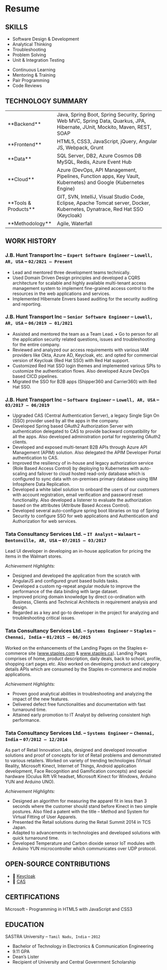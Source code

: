 # Resume

## SKILLS
<ul class="list-left">
  <li>Software Design &amp; Development</li>
  <li>Analytical Thinking</li>
  <li>Troubleshooting</li>
  <li>Problem Solving</li>
  <li>Unit &amp; Integration Testing</li>
</ul>
<ul class="list-right">
  <li>Continuous Learning</li>
  <li>Mentoring &amp; Training</li>
  <li>Pair Programming</li>
  <li>Code Reviews</li>
</ul>

<h2 id="technology-summary" style="clear: both;">TECHNOLOGY SUMMARY</h2>
<table>
<colgroup>
  <col width="28%" />
  <col width="68%" />
</colgroup>
<tbody>
<tr>
  <td markdown="span">**Backend**</td>
  <td>Java, Spring Boot, Spring Security, Spring Web MVC, Spring Data, Quarkus, JPA, Hibernate, JUnit, Mockito, Maven, REST, SOAP</td>
</tr>
<tr>
  <td markdown="span">**Frontend**</td>
  <td>HTML5, CSS3, JavaScript, jQuery, Angular JS, Webpack, Grunt</td>
</tr>
<tr>
  <td markdown="span">**Data**</td>
  <td>SQL Server, DB2, Azure Cosmos DB MySQL, Redis, Azure Event Hub</td>
</tr>
<tr>
  <td markdown="span">**Cloud**</td>
  <td>Azure (DevOps, API Management, Pipelines, Function apps, Key Vault, Kubernetes) and Google (Kubernetes Engine)</td>
</tr>
<tr>
  <td markdown="span">**Tools & Products**</td>
  <td>GIT, SVN, IntelliJ, Visual Studio Code, Eclipse, Apache Tomcat server, Docker, Kubernetes, Dynatrace, Red Hat SSO (Keycloak)</td>
</tr>
<tr>
  <td markdown="span">**Methodology**</td>
  <td>Agile, Waterfall</td>
</tr>
</tbody>
</table>

## WORK HISTORY
### J.B. Hunt Transport Inc – `Expert Software Engineer` – `Lowell, AR, USA` – `02/2021 – Present`
* Lead and mentored three development teams technically.
* Used Domain Driven Design principles and developed a CQRS architecture for scalable and highly available multi-tenant access management system to implement fine-grained access control to the resources in the web applications and services.
* Implemented Hibernate Envers based auditing for the security auditing and reporting.

### J.B. Hunt Transport Inc – `Senior Software Engineer` – `Lowell, AR, USA` – `06/2019 – 01/2021`
* Assisted and mentored the team as a Team Lead. • Go to person for all the application security related questions, issues and troubleshooting for the entire company.
* Reviewed and analyzed our access requirements with various IAM providers like Okta, Azure AD, Keycloak, etc. and opted for commercial version of Keycloak (Red Hat SSO) with Red Hat support.
* Customized Red Hat SSO login themes and implemented various SPIs to customize the authentication flows. Also developed Azure DevOps based CICD pipelines. 
* Migrated the SSO for B2B apps (Shipper360 and Carrier360) with Red Hat SSO.

### J.B. Hunt Transport Inc – `Software Engineer` – `Lowell, AR, USA` – `03/2017 – 06/2019`
* Upgraded CAS (Central Authentication Server), a legacy Single Sign On (SSO) provider used by all the apps in the company.
* Developed Spring based OAuth2 Authorization Server with authentication delegated to CAS to provide backward compatibility for all the apps. Also developed administration portal for registering OAuth2 clients.
* Developed and exposed multi-tenant B2B APIs through Azure API Management (APIM) solution. Also delegated the APIM Developer Portal authentication to CAS.
* Improved the resiliency of in-house and legacy authorization service (Role Based Access Control) by deploying to Kubernetes with auto-scaling and failover to cloud hosted read-only database which is configured to sync data with on-premises primary database using IBM Infosphere Data Replication.
* Developed a white label solution to onboard the users of our customers with account registration, email verification and password reset functionality. Also developed a listener to evaluate the authorization based on the attributes (Attribute Based Access Control).
* Developed several auto-configure spring boot libraries on top of Spring Security to configure SSO for web applications and Authentication and Authorization for web services.

### Tata Consultancy Services Ltd. – `IT Analyst` – `Walmart` – `Bentonville, AR, USA` – `07/2015 – 03/2017`
Lead UI developer in developing an in-house application for pricing the items in the Walmart stores.

*Achievement Highlights:*
* Designed and developed the application from the scratch  with AngularJS and configured grunt based builds tasks.
* Developed a custom ng-repeat angular module to improve the performance of the data binding with large dataset.
* Improved pricing domain knowledge by direct co-ordination with Business, Clients and Technical Architects in requirement analysis and design.
* Regarded as a key and go-to developer in the project for analyzing and troubleshooting critical issues.

### Tata Consultancy Services Ltd. – `Systems Engineer` – `Staples` – `Chennai, India` – `01/2015 – 06/2015`
Worked on the enhancements of the Landing Pages on the Staples e-commerce site (www.staples.com & www.staples.ca). Landing Pages comprises of home, product description, daily deals, back to school, profile, shopping cart pages etc. Also worked on developing product and category details APIs which are consumed by the Staples m-commerce and mobile applications.

*Achievement Highlights:*
* Proven good analytical abilities in troubleshooting and analyzing the impact of the new features.
* Delivered defect free functionalities and documentation with fast turnaround time.
* Attained early promotion to IT Analyst by delivering consistent high performance.

### Tata Consultancy Services Ltd. – `Systems Engineer` – `Chennai, India` – `07/2012 – 12/2014`
As part of Retail Innovation Labs, designed and developed innovative solutions and proof of concepts for lot of Retail problems and demonstrated to various retailers. Worked on variety of trending technologies (Virtual Reality, Microsoft Kinect, Internet of Things, Android application development, Face Recognition and Gamification concepts) and special hardware (Oculus Rift VR headset, Microsoft Kinect for Windows, Arduino YUN and Arduino UNO). 

*Achievement Highlights:*
* Designed an algorithm for measuring the apparel fit in less than 3 seconds where the customer should stand before Kinect in two simple postures. Also filed a patent with the title – Method and System for Virtual Fitting of User Apparels.
* Presented the Retail solutions during the Retail Summit 2014 in TCS Japan.
* Adapted to advancements in technologies and developed solutions with quick turnaround time.
* Developed Temperature and Carbon dioxide sensor IoT modules with Arduino YUN microcontroller which communicates over UDP protocol.

## OPEN-SOURCE CONTRIBUTIONS
* 🔗 [Keycloak](https://github.com/keycloak/keycloak)
*	🔗 [CAS](https://github.com/apereo/cas)

## CERTIFICATIONS
Microsoft - Programming in HTML5 with JavaScript and CSS3

## EDUCATION
SASTRA University – `Tamil Nadu, India` – `2012`
* Bachelor of Technology in Electronics & Communication Engineering
* 9.11 GPA
* Dean’s Lister
* Recipient of University and Central Government Scholarship
